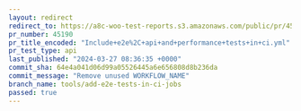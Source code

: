 ```yaml
---
layout: redirect
redirect_to: https://a8c-woo-test-reports.s3.amazonaws.com/public/pr/45190/api/index.html
pr_number: 45190
pr_title_encoded: "Include+e2e%2C+api+and+performance+tests+in+ci.yml"
pr_test_type: api
last_published: "2024-03-27 08:36:35 +0000"
commit_sha: 64e4a041d06d99a05526445a6e656808d8b236da
commit_message: "Remove unused WORKFLOW_NAME"
branch_name: tools/add-e2e-tests-in-ci-jobs
passed: true
---
```

